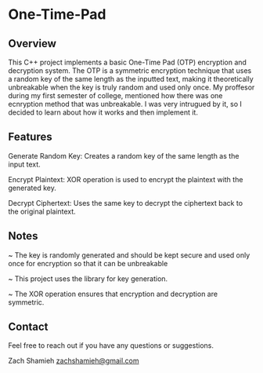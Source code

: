 # One-Time-Pad
## Overview
This C++ project implements a basic One-Time Pad (OTP) encryption and decryption system. The OTP is a symmetric encryption technique that uses a random key of the same length as the inputted text, making it theoretically unbreakable when the key is truly random and used only once. My proffesor during my first semester of college, mentioned how there was one ecnryption method that was unbreakable. I was very intrugued by it, so I decided to learn about how it works and then implement it.

## Features
Generate Random Key: Creates a random key of the same length as the input text.

Encrypt Plaintext: XOR operation is used to encrypt the plaintext with the generated key.

Decrypt Ciphertext: Uses the same key to decrypt the ciphertext back to the original plaintext.

## Notes
~ The key is randomly generated and should be kept secure and used only once for encryption so that it can be unbreakable

~ This project uses the <random> library for key generation.

~ The XOR operation ensures that encryption and decryption are symmetric.

## Contact
Feel free to reach out if you have any questions or suggestions. 

Zach Shamieh
zachshamieh@gmail.com
